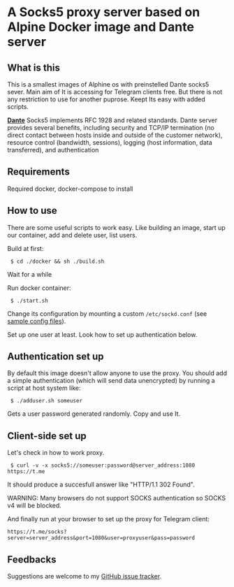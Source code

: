 A Socks5 proxy server based on Alpine Docker image and Dante server
=================================================================

What is this
-------------

This is a smallest images of Alphine os with preinstelled Dante socks5 sever.
Main aim of It is accessing for Telegram clients free. But there is not any restriction to use for another puprose.
Keept Its easy with added scripts.

[**Dante**](http://www.inet.no/dante/index.html) Socks5 implements RFC 1928 and related standards.
Dante server provides several benefits, including security and TCP/IP termination (no direct contact between hosts inside and outside of the customer network), resource control (bandwidth, sessions), logging (host information, data transferred), and authentication



Requirements
-------------

Required docker, docker-compose to install



How to use
----------

There are some useful scripts to work easy.
Like building an image, start up our container, add and delete user, list users.

Build at first:

     $ cd ./docker && sh ./build.sh

Wait for a while

Run docker container:
     
     $ ./start.sh

Change its configuration by mounting a custom `/etc/sockd.conf`
(see [sample config files](http://www.inet.no/dante/doc/latest/config/server.html)).

Set up one user at least. Look how to set up authentication below.



Authentication set up
---------------------

By default this image doesn't allow anyone to use the proxy.
You should add a simple authentication (which will send data unencrypted) by running a script at host system like:

     $ ./adduser.sh someuser

Gets a user password generated randomly. Copy and use It.



Client-side set up
-------------------

Let's check in how to work proxy.

     $ curl -v -x socks5://someuser:password@server_address:1080 https://t.me

It should produce a succesfull answer like "HTTP/1.1 302 Found".

WARNING: Many browsers do not support SOCKS authentication so SOCKS v4 will be blocked.

And finally run at your browser to set up the proxy for Telegram client:

    https://t.me/socks?server=server_address&port=1080&user=proxyuser&pass=password



Feedbacks
---------

Suggestions are welcome to my [GitHub issue tracker](https://github.com/shinevit/dante-alphine/issues).


